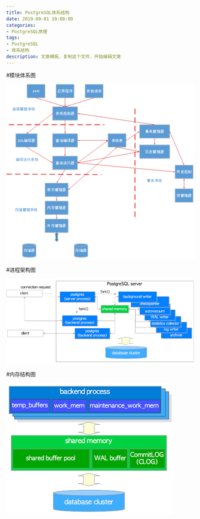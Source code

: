 ```yaml
---
title: PostgreSQL体系结构
date: 2019-09-01 10:00:00
categories:
- PostgreSQL原理
tags:
- PostgreSQL
- 体系结构
description: 文章模板，复制这个文件，开始编辑文章
---
```


#模块体系图

![](/images/201909/1.png)

#进程架构图

![](/images/201909/2.png)

#内存结构图

![](images/201909/3.png)
